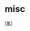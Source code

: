 # misc

[[笔]]

[//begin]: # "Autogenerated link references for markdown compatibility"
[笔]: misc/笔 "笔"
[//end]: # "Autogenerated link references"